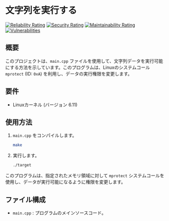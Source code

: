 # 文字列を実行する

[![Reliability Rating](https://sonarcloud.io/api/project_badges/measure?project=Arithmos-tools_string_exec_test&metric=reliability_rating)](https://sonarcloud.io/summary/new_code?id=Arithmos-tools_string_exec_test)
[![Security Rating](https://sonarcloud.io/api/project_badges/measure?project=Arithmos-tools_string_exec_test&metric=security_rating)](https://sonarcloud.io/summary/new_code?id=Arithmos-tools_string_exec_test)
[![Maintainability Rating](https://sonarcloud.io/api/project_badges/measure?project=Arithmos-tools_string_exec_test&metric=sqale_rating)](https://sonarcloud.io/summary/new_code?id=Arithmos-tools_string_exec_test)
[![Vulnerabilities](https://sonarcloud.io/api/project_badges/measure?project=Arithmos-tools_string_exec_test&metric=vulnerabilities)](https://sonarcloud.io/summary/new_code?id=Arithmos-tools_string_exec_test)

## 概要

このプロジェクトは、`main.cpp` ファイルを使用して、文字列データを実行可能にする方法を示しています。このプログラムは、Linuxのシステムコール `mprotect` (ID: `0xA`) を利用し、データの実行権限を変更します。

## 要件

- Linuxカーネル (バージョン 6.11)

## 使用方法

1. `main.cpp` をコンパイルします。

    ```bash
    make
    ```

2. 実行します。

    ```bash
    ./target
    ```

このプログラムは、指定されたメモリ領域に対して `mprotect` システムコールを使用し、データが実行可能になるように権限を変更します。

## ファイル構成

- `main.cpp` : プログラムのメインソースコード。
